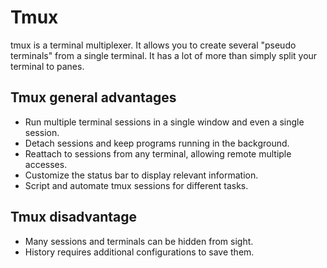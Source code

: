 # Tmux
tmux is a terminal multiplexer.
It allows you to create several "pseudo terminals" from a single terminal.
It has a lot of more than simply split your terminal to panes.

## Tmux general advantages
- Run multiple terminal sessions in a single window and even a single session.
- Detach sessions and keep programs running in the background.
- Reattach to sessions from any terminal, allowing remote multiple accesses.
- Customize the status bar to display relevant information.
- Script and automate tmux sessions for different tasks.

## Tmux disadvantage
- Many sessions and terminals can be hidden from sight.
- History requires additional configurations to save them.
